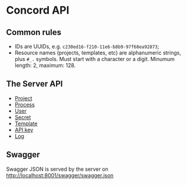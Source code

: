 # Concord API

## Common rules

* IDs are UUIDs, e.g. `c230ed16-f210-11e6-b8b9-97f68ea92873`;
* Resource names (projects, templates, etc) are alphanumeric strings, plus `#_.` symbols.
Must start with a character or a digit. Minumum length: 2, maximum: 128.

## The Server API

- [Project](./project.md)
- [Process](./process.md)
- [User](./user.md)
- [Secret](./secret.md)
- [Template](./template.md)
- [API key](./apikey.md)
- [Log](./log.md)

## Swagger

Swagger JSON is served by the server on [http://localhost:8001/swagger/swagger.json]()